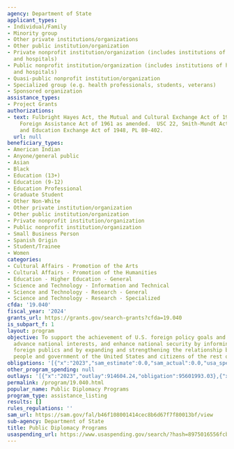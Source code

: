 ```yaml
---
agency: Department of State
applicant_types:
- Individual/Family
- Minority group
- Other private institutions/organizations
- Other public institution/organization
- Private nonprofit institution/organization (includes institutions of higher education
  and hospitals)
- Public nonprofit institution/organization (includes institutions of higher education
  and hospitals)
- Quasi-public nonprofit institution/organization
- Specialized group (e.g. health professionals, students, veterans)
- Sponsored organization
assistance_types:
- Project Grants
authorizations:
- text: Fulbright Hayes Act, the Mutual and Cultural Exchange Act of 1961 and PL 256,
    Foreign Assistance Act of 1961 as amended.  USC 22, Smith-Mundt Act - US Information
    and Education Exchange Act of 1948, PL 80-402.
  url: null
beneficiary_types:
- American Indian
- Anyone/general public
- Asian
- Black
- Education (13+)
- Education (9-12)
- Education Professional
- Graduate Student
- Other Non-White
- Other private institution/organization
- Other public institution/organization
- Private nonprofit institution/organization
- Public nonprofit institution/organization
- Small Business Person
- Spanish Origin
- Student/Trainee
- Women
categories:
- Cultural Affairs - Promotion of the Arts
- Cultural Affairs - Promotion of the Humanities
- Education - Higher Education - General
- Science and Technology - Information and Technical
- Science and Technology - Research - General
- Science and Technology - Research - Specialized
cfda: '19.040'
fiscal_year: '2024'
grants_url: https://grants.gov/search-grants?cfda=19.040
is_subpart_f: 1
layout: program
objective: To support the achievement of U.S. foreign policy goals and objectives,
  advance national interests, and enhance national security by informing and influencing
  foreign publics and by expanding and strengthening the relationship between the
  people and government of the United States and citizens of the rest of the world.
obligations: '[{"x":"2023","sam_estimate":0.0,"sam_actual":0.0,"usa_spending_actual":88124653.01},{"x":"2024","sam_estimate":0.0,"sam_actual":0.0,"usa_spending_actual":101113456.91},{"x":"2025","sam_estimate":0.0,"sam_actual":0.0,"usa_spending_actual":-28712.62}]'
other_program_spending: null
outlays: '[{"x":"2023","outlay":914604.24,"obligation":95601993.03},{"x":"2024","outlay":0.0,"obligation":93877290.81},{"x":"2025","outlay":0.0,"obligation":170262.8}]'
permalink: /program/19.040.html
popular_name: Public Diplomacy Programs
program_type: assistance_listing
results: []
rules_regulations: ''
sam_url: https://sam.gov/fal/b46f108001414cec8b6d67f7f80013bf/view
sub-agency: Department of State
title: Public Diplomacy Programs
usaspending_url: https://www.usaspending.gov/search/?hash=8975016556fcb00b227ff76dead2ad10
---
```

